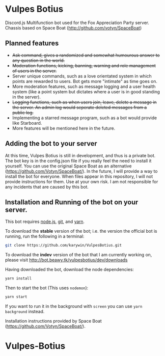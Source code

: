 # Vulpes Botius
Discord.js Multifunction bot used for the Fox Appreciation Party server. Chassis based on Space Boat (http://github.com/votyn/SpaceBoat)
## Planned features
- ~~Ask command, gives a randomized and somewhat humourous answer to any question in the world.~~
- ~~Moderation functions, kicking, banning, warning and role management of users in the server.~~
- Server unique commands, such as a love orientated system in which points are rewarded to users. Bot gets more "intimate" as time goes on.
- More moderation features, such as message logging and a user health system (like a point system but dictates where a user is in good standing in the server).
- ~~Logging functions, such as when users join, leave, delete a message in the server. An admin log would seperate deleted messages from a public log.~~
- Implementing a starred message program, such as a bot would provide like Starboard.
- More features will be mentioned here in the future.

## Adding the bot to your server
At this time, Vulpes Botius is still in development, and thus is a private bot. The bot key is in the config.json file if you really feel the need to install it yourself. You can use the original Space Boat as an alternative (https://github.com/Votyn/SpaceBoat/). In the future, I will provide a way to install the bot for everyone. When files appear in this repository, I will not provide instructions for them. Use at your own risk. I am not responsible for any incidents that are caused by this bot.

## Installation and Running of the bot on your server.
This bot requires [node.js](https://nodejs.org/en/download/), [git](https://git-scm.com/downloads), and [yarn](https://yarnpkg.com/en/docs/install). 

To download the **stable** version of the bot; i.e. the version the official bot is running, run the following in a terminal:
```bash
git clone https://github.com/karywin/VulpesBotius.git
```
To download the **indev** version of the bot that I am currently working on, please visit http://bot.beawy.tk/vulpesbotius/dev/downloads

Having downloaded the bot, download the node dependencies:
```bash
yarn install
```
Then to start the bot (This uses `nodemon`):
```bash
yarn start
```
If you want to run it in the background with `screen` you can use `yarn background` instead.

Installation instructions provided by Space Boat (https://github.com/Votyn/SpaceBoat/).
# Vulpes-Botius

